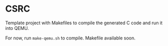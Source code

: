 
# CSRC

Template project with Makefiles to compile the generated C code and run it into QEMU.

For now, run `make-qemu.sh` to compile. Makefile available soon.